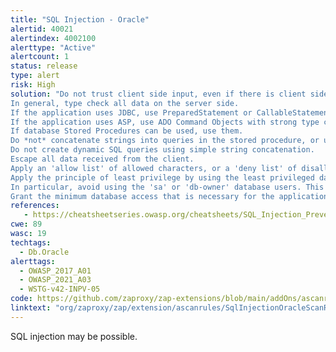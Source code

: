 ```yaml
---
title: "SQL Injection - Oracle"
alertid: 40021
alertindex: 4002100
alerttype: "Active"
alertcount: 1
status: release
type: alert
risk: High
solution: "Do not trust client side input, even if there is client side validation in place.
In general, type check all data on the server side.
If the application uses JDBC, use PreparedStatement or CallableStatement, with parameters passed by '?'
If the application uses ASP, use ADO Command Objects with strong type checking and parameterized queries.
If database Stored Procedures can be used, use them.
Do *not* concatenate strings into queries in the stored procedure, or use 'exec', 'exec immediate', or equivalent functionality!
Do not create dynamic SQL queries using simple string concatenation.
Escape all data received from the client.
Apply an 'allow list' of allowed characters, or a 'deny list' of disallowed characters in user input.
Apply the principle of least privilege by using the least privileged database user possible.
In particular, avoid using the 'sa' or 'db-owner' database users. This does not eliminate SQL injection, but minimizes its impact.
Grant the minimum database access that is necessary for the application."
references:
   - https://cheatsheetseries.owasp.org/cheatsheets/SQL_Injection_Prevention_Cheat_Sheet.html
cwe: 89
wasc: 19
techtags: 
  - Db.Oracle
alerttags: 
  - OWASP_2017_A01
  - OWASP_2021_A03
  - WSTG-v42-INPV-05
code: https://github.com/zaproxy/zap-extensions/blob/main/addOns/ascanrules/src/main/java/org/zaproxy/zap/extension/ascanrules/SqlInjectionOracleScanRule.java
linktext: "org/zaproxy/zap/extension/ascanrules/SqlInjectionOracleScanRule.java"
---
```

SQL injection may be possible.
